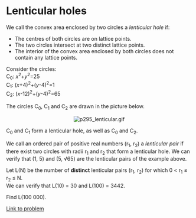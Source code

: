 # Lenticular holes

<p>We call the convex area enclosed by two circles a <i>lenticular hole</i> if:
</p><ul><li>The centres of both circles are on lattice points.</li>
<li>The two circles intersect at two distinct lattice points.</li>
<li>The interior of the convex area enclosed by both circles does not contain any lattice points.
</li>
</ul><p>Consider the circles:<br />
C<sub>0</sub>: <var>x</var><sup>2</sup>+<var>y</var><sup>2</sup>=25<br />
C<sub>1</sub>: (<var>x</var>+4)<sup>2</sup>+(<var>y</var>-4)<sup>2</sup>=1<br />
C<sub>2</sub>: (<var>x</var>-12)<sup>2</sup>+(<var>y</var>-4)<sup>2</sup>=65
</p>
<p>
The circles C<sub>0</sub>, C<sub>1</sub> and C<sub>2</sub> are drawn in the picture below.</p>
<div align="center"><img src="project/images/p295_lenticular.gif" alt="p295_lenticular.gif" /></div>
<p>
C<sub>0</sub> and C<sub>1</sub> form a lenticular hole, as well as C<sub>0</sub> and C<sub>2</sub>.</p>
<p>
We call an ordered pair of positive real numbers (r<sub>1</sub>, r<sub>2</sub>) a <i>lenticular pair</i> if there exist two circles with radii r<sub>1</sub> and r<sub>2</sub> that form a lenticular hole.
We can verify that (1, 5) and (5, √65) are the lenticular pairs of the example above.</p>
<p>
Let L(N) be the number of <b>distinct</b> lenticular pairs (r<sub>1</sub>, r<sub>2</sub>) for which 0 &lt; r<sub>1</sub> ≤ r<sub>2</sub> ≤ N.<br />
We can verify that L(10) = 30 and L(100) = 3442.</p>
<p>
Find L(100 000).
</p>













[Link to problem](https://projecteuler.net/problem=295)
